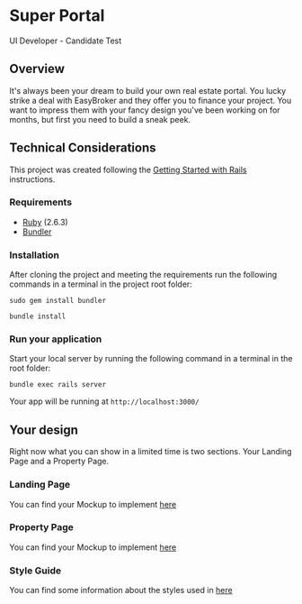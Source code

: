 # Super Portal
UI Developer - Candidate Test

## Overview
It's always been your dream to build your own real estate portal. 
You lucky strike a deal with EasyBroker and they offer you to finance your project.
You want to impress them with your fancy design you've been working on for months, 
but first you need to build a sneak peek.

## Technical Considerations
This project was created following the [Getting Started with Rails](https://guides.rubyonrails.org/getting_started.html) 
instructions.

### Requirements
- [Ruby](https://www.ruby-lang.org/es/documentation/installation/) (2.6.3)
- [Bundler](https://bundler.io/gemfile.html)

### Installation 
After cloning the project and meeting the requirements run the following commands in a terminal
in the project root folder:

`sudo gem install bundler`

`bundle install`

### Run your application 
Start your local server by running the following command in a terminal in the root folder:

`bundle exec rails server`

Your app will be running at `http://localhost:3000/`

## Your design
Right now what you can show in a limited time is two sections. Your Landing Page and a Property Page.

### Landing Page
You can find your Mockup to implement [here](mockups/landing)

### Property Page
You can find your Mockup to implement [here](mockups/property)


### Style Guide
You can find some information about the styles used in [here](style-guide.md)
